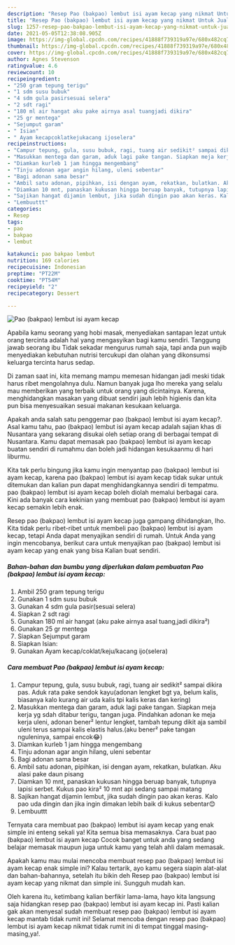 ```yaml
---
description: "Resep Pao (bakpao) lembut isi ayam kecap yang nikmat Untuk Jualan"
title: "Resep Pao (bakpao) lembut isi ayam kecap yang nikmat Untuk Jualan"
slug: 1257-resep-pao-bakpao-lembut-isi-ayam-kecap-yang-nikmat-untuk-jualan
date: 2021-05-05T12:38:08.905Z
image: https://img-global.cpcdn.com/recipes/41888f739319a97e/680x482cq70/pao-bakpao-lembut-isi-ayam-kecap-foto-resep-utama.jpg
thumbnail: https://img-global.cpcdn.com/recipes/41888f739319a97e/680x482cq70/pao-bakpao-lembut-isi-ayam-kecap-foto-resep-utama.jpg
cover: https://img-global.cpcdn.com/recipes/41888f739319a97e/680x482cq70/pao-bakpao-lembut-isi-ayam-kecap-foto-resep-utama.jpg
author: Agnes Stevenson
ratingvalue: 4.6
reviewcount: 10
recipeingredient:
- "250 gram tepung terigu"
- "1 sdm susu bubuk"
- "4 sdm gula pasirsesuai selera"
- "2 sdt ragi"
- "180 ml air hangat aku pake airnya asal tuangjadi dikira"
- "25 gr mentega"
- "Sejumput garam"
- " Isian"
- " Ayam kecapcoklatkejukacang ijoselera"
recipeinstructions:
- "Campur tepung, gula, susu bubuk, ragi, tuang air sedikit² sampai dikira pas. Aduk rata pake sendok kayu(adonan lengket bgt ya, belum kalis, biasanya kalo kurang air uda kalis tpi kalis keras dan kering)"
- "Masukkan mentega dan garam, aduk lagi pake tangan. Siapkan meja kerja yg sdah ditabur terigu, tangan juga. Pindahkan adonan ke meja kerja uleni, adonan bener² lentur lengket, tambah tepung dikit aja sambil uleni terus sampai kalis elastis halus.(aku bener² pake tangan nguleninya, sampai encok😂)"
- "Diamkan kurleb 1 jam hingga mengembang"
- "Tinju adonan agar angin hilang, uleni sebentar"
- "Bagi adonan sama besar"
- "Ambil satu adonan, pipihkan, isi dengan ayam, rekatkan, bulatkan. Aku alasi pake daun pisang"
- "Diamkan 10 mnt, panaskan kukusan hingga beruap banyak, tutupnya lapisi serbet. Kukus pao kira² 10 mnt api sedang sampai matang"
- "Sajikan hangat dijamin lembut, jika sudah dingin pao akan keras. Kalo pao uda dingin dan jika ingin dimakan lebih baik di kukus sebentar😊"
- "Lembuuttt"
categories:
- Resep
tags:
- pao
- bakpao
- lembut

katakunci: pao bakpao lembut 
nutrition: 169 calories
recipecuisine: Indonesian
preptime: "PT22M"
cooktime: "PT54M"
recipeyield: "2"
recipecategory: Dessert

---
```



![Pao (bakpao) lembut isi ayam kecap](https://img-global.cpcdn.com/recipes/41888f739319a97e/680x482cq70/pao-bakpao-lembut-isi-ayam-kecap-foto-resep-utama.jpg)

Apabila kamu seorang yang hobi masak, menyediakan santapan lezat untuk orang tercinta adalah hal yang mengasyikan bagi kamu sendiri. Tanggung jawab seorang ibu Tidak sekadar mengurus rumah saja, tapi anda pun wajib menyediakan kebutuhan nutrisi tercukupi dan olahan yang dikonsumsi keluarga tercinta harus sedap.

Di zaman  saat ini, kita memang mampu memesan hidangan jadi meski tidak harus ribet mengolahnya dulu. Namun banyak juga lho mereka yang selalu mau memberikan yang terbaik untuk orang yang dicintainya. Karena, menghidangkan masakan yang dibuat sendiri jauh lebih higienis dan kita pun bisa menyesuaikan sesuai makanan kesukaan keluarga. 



Apakah anda salah satu penggemar pao (bakpao) lembut isi ayam kecap?. Asal kamu tahu, pao (bakpao) lembut isi ayam kecap adalah sajian khas di Nusantara yang sekarang disukai oleh setiap orang di berbagai tempat di Nusantara. Kamu dapat memasak pao (bakpao) lembut isi ayam kecap buatan sendiri di rumahmu dan boleh jadi hidangan kesukaanmu di hari liburmu.

Kita tak perlu bingung jika kamu ingin menyantap pao (bakpao) lembut isi ayam kecap, karena pao (bakpao) lembut isi ayam kecap tidak sukar untuk ditemukan dan kalian pun dapat menghidangkannya sendiri di tempatmu. pao (bakpao) lembut isi ayam kecap boleh diolah memalui berbagai cara. Kini ada banyak cara kekinian yang membuat pao (bakpao) lembut isi ayam kecap semakin lebih enak.

Resep pao (bakpao) lembut isi ayam kecap juga gampang dihidangkan, lho. Kita tidak perlu ribet-ribet untuk membeli pao (bakpao) lembut isi ayam kecap, tetapi Anda dapat menyajikan sendiri di rumah. Untuk Anda yang ingin mencobanya, berikut cara untuk menyajikan pao (bakpao) lembut isi ayam kecap yang enak yang bisa Kalian buat sendiri.

<!--inarticleads1-->

##### Bahan-bahan dan bumbu yang diperlukan dalam pembuatan Pao (bakpao) lembut isi ayam kecap:

1. Ambil 250 gram tepung terigu
1. Gunakan 1 sdm susu bubuk
1. Gunakan 4 sdm gula pasir(sesuai selera)
1. Siapkan 2 sdt ragi
1. Gunakan 180 ml air hangat (aku pake airnya asal tuang,jadi dikira²)
1. Gunakan 25 gr mentega
1. Siapkan Sejumput garam
1. Siapkan  Isian:
1. Gunakan  Ayam kecap/coklat/keju/kacang ijo(selera)




<!--inarticleads2-->

##### Cara membuat Pao (bakpao) lembut isi ayam kecap:

1. Campur tepung, gula, susu bubuk, ragi, tuang air sedikit² sampai dikira pas. Aduk rata pake sendok kayu(adonan lengket bgt ya, belum kalis, biasanya kalo kurang air uda kalis tpi kalis keras dan kering)
1. Masukkan mentega dan garam, aduk lagi pake tangan. Siapkan meja kerja yg sdah ditabur terigu, tangan juga. Pindahkan adonan ke meja kerja uleni, adonan bener² lentur lengket, tambah tepung dikit aja sambil uleni terus sampai kalis elastis halus.(aku bener² pake tangan nguleninya, sampai encok😂)
1. Diamkan kurleb 1 jam hingga mengembang
1. Tinju adonan agar angin hilang, uleni sebentar
1. Bagi adonan sama besar
1. Ambil satu adonan, pipihkan, isi dengan ayam, rekatkan, bulatkan. Aku alasi pake daun pisang
1. Diamkan 10 mnt, panaskan kukusan hingga beruap banyak, tutupnya lapisi serbet. Kukus pao kira² 10 mnt api sedang sampai matang
1. Sajikan hangat dijamin lembut, jika sudah dingin pao akan keras. Kalo pao uda dingin dan jika ingin dimakan lebih baik di kukus sebentar😊
1. Lembuuttt




Ternyata cara membuat pao (bakpao) lembut isi ayam kecap yang enak simple ini enteng sekali ya! Kita semua bisa memasaknya. Cara buat pao (bakpao) lembut isi ayam kecap Cocok banget untuk anda yang sedang belajar memasak maupun juga untuk kamu yang telah ahli dalam memasak.

Apakah kamu mau mulai mencoba membuat resep pao (bakpao) lembut isi ayam kecap enak simple ini? Kalau tertarik, ayo kamu segera siapin alat-alat dan bahan-bahannya, setelah itu bikin deh Resep pao (bakpao) lembut isi ayam kecap yang nikmat dan simple ini. Sungguh mudah kan. 

Oleh karena itu, ketimbang kalian berfikir lama-lama, hayo kita langsung saja hidangkan resep pao (bakpao) lembut isi ayam kecap ini. Pasti kalian gak akan menyesal sudah membuat resep pao (bakpao) lembut isi ayam kecap mantab tidak rumit ini! Selamat mencoba dengan resep pao (bakpao) lembut isi ayam kecap nikmat tidak rumit ini di tempat tinggal masing-masing,ya!.

